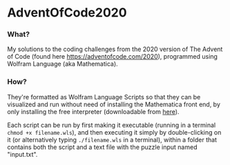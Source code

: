 # AdventOfCode2020

### What?
My solutions to the coding challenges from the 2020 version of The Advent of Code (found here https://adventofcode.com/2020),
programmed using Wolfram Language (aka Mathematica).

### How?
They're formatted as Wolfram Language Scripts so that they can be visualized and run without need of installing the Mathematica front end,
by only installing the free interpreter (downloadable from [here](https://www.wolfram.com/wolframscript/)). 

Each script can be run by first making it executable (running in a terminal `chmod +x filename.wls`), and then executing it simply by double-clicking 
on it (or alternatively typing `./filename.wls` in a terminal), within a folder that contains both the script and a text file with the puzzle input named "input.txt". 